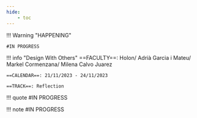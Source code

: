 ```yaml
---
hide:
    - toc
---
```


!!! Warning "HAPPENING"  
    
    #IN PROGRESS

!!! info "Design With Others"
    ==FACULTY==: Holon/ Adrià Garcia i Mateu/ Markel Cormenzana/ Milena Calvo Juarez

    ==CALENDAR==: 21/11/2023 - 24/11/2023

    ==TRACK==: Reflection




!!! quote
    #IN PROGRESS

!!! note
    #IN PROGRESS
